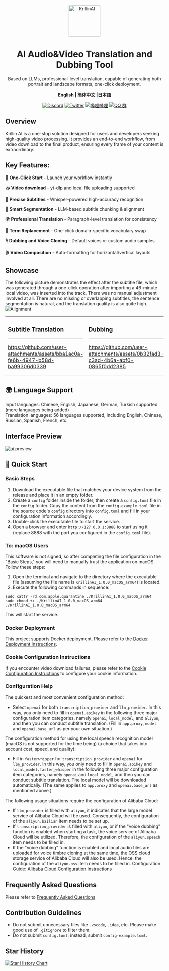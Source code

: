 <div align="center">
  <img src="./docs/images/logo.png" alt="KrillinAI" height="100">

  # AI Audio&Video Translation and Dubbing Tool

<p>Based on LLMs, professional-level translation, capable of generating both portrait and landscape formats, one-click deployment.</p>

  **[English](./README.md) | [简体中文](./docs/README_zh.md) |[日本語](./docs/README_jp.md)**

  [![Discord](https://img.shields.io/badge/Discord-KrillinAI-blue)](https://discord.gg/7RUa4WuW)
  [![Twitter](https://img.shields.io/badge/Twitter-KrillinAI-orange?logo=twitter)](https://x.com/KrillinAI)
[![哔哩哔哩](https://img.shields.io/badge/哔哩哔哩-KrillinAI-red?logo=bilibili)](https://space.bilibili.com/242124650)
   [![QQ 群](https://img.shields.io/badge/QQ%20群-754069680-green?logo=tencent-qq)](https://jq.qq.com/?_wv=1027&k=754069680)

</div>

## Overview

Krillin AI is a one-stop solution designed for users and developers seeking high-quality video processing. It provides an end-to-end workflow, from video download to the final product, ensuring every frame of your content is extraordinary.

## Key Features:
🎯 **One-Click Start** - Launch your workflow instantly 

📥 **Video download** - yt-dlp and local file uploading supported

📜 **Precise Subtitles** - Whisper-powered high-accuracy recognition

🧠 **Smart Segmentation** - LLM-based subtitle chunking & alignment

🌍 **Professional Translation** - Paragraph-level translation for consistency 

🔄 **Term Replacement** - One-click domain-specific vocabulary swap 

🎙️ **Dubbing and Voice Cloning** - Default voices or custom audio samples

🎬 **Video Composition** - Auto-formatting for horizontal/vertical layouts

## Showcase
The following picture demonstrates the effect after the subtitle file, which was generated through a one-click operation after importing a 46-minute local video, was inserted into the track. There was no manual adjustment involved at all. There are no missing or overlapping subtitles, the sentence segmentation is natural, and the translation quality is also quite high.
![Alignment](./docs/images/alignment.png)

<table>
<tr>
<td width="50%">

### Subtitle Translation
---
https://github.com/user-attachments/assets/bba1ac0a-fe6b-4947-b58d-ba99306d0339

</td>
<td width="50%">

### Dubbing
---
https://github.com/user-attachments/assets/0b32fad3-c3ad-4b6a-abf0-0865f0dd2385

</td>
</tr>
</table>

## 🌍 Language Support
Input languages: Chinese, English, Japanese, German, Turkish supported (more languages being added)  
Translation languages: 56 languages supported, including English, Chinese, Russian, Spanish, French, etc.

## Interface Preview
![ui preview](./docs/images/ui.jpg)

## 🚀 Quick Start
### Basic Steps
1. Download the executable file that matches your device system from the release and place it in an empty folder.
2. Create a `config` folder inside the folder, then create a `config.toml` file in the `config` folder. Copy the content from the `config-example.toml` file in the source code's `config` directory into `config.toml` and fill in your configuration information accordingly.
3. Double-click the executable file to start the service.
4. Open a browser and enter `http://127.0.0.1:8888` to start using it (replace 8888 with the port you configured in the `config.toml` file).

### To: macOS Users
This software is not signed, so after completing the file configuration in the "Basic Steps," you will need to manually trust the application on macOS. Follow these steps:
1. Open the terminal and navigate to the directory where the executable file (assuming the file name is `KrillinAI_1.0.0_macOS_arm64`) is located.
2. Execute the following commands in sequence:
```
sudo xattr -rd com.apple.quarantine ./KrillinAI_1.0.0_macOS_arm64
sudo chmod +x ./KrillinAI_1.0.0_macOS_arm64
./KrillinAI_1.0.0_macOS_arm64
```
This will start the service.

### Docker Deployment
This project supports Docker deployment. Please refer to the [Docker Deployment Instructions](./docs/docker.md).

### Cookie Configuration Instructions

If you encounter video download failures, please refer to the [Cookie Configuration Instructions](./docs/get_cookies.md) to configure your cookie information.

### Configuration Help
The quickest and most convenient configuration method:
* Select `openai` for both `transcription_provider` and `llm_provider`. In this way, you only need to fill in `openai.apikey` in the following three major configuration item categories, namely `openai`, `local_model`, and `aliyun`, and then you can conduct subtitle translation. (Fill in `app.proxy`, `model` and `openai.base_url` as per your own situation.)

The configuration method for using the local speech recognition model (macOS is not supported for the time being) (a choice that takes into account cost, speed, and quality):
* Fill in `fasterwhisper` for `transcription_provider` and `openai` for `llm_provider`. In this way, you only need to fill in `openai.apikey` and `local_model.faster_whisper` in the following three major configuration item categories, namely `openai` and `local_model`, and then you can conduct subtitle translation. The local model will be downloaded automatically. (The same applies to `app.proxy` and `openai.base_url` as mentioned above.)

The following usage situations require the configuration of Alibaba Cloud:
* If `llm_provider` is filled with `aliyun`, it indicates that the large model service of Alibaba Cloud will be used. Consequently, the configuration of the `aliyun.bailian` item needs to be set up.
* If `transcription_provider` is filled with `aliyun`, or if the "voice dubbing" function is enabled when starting a task, the voice service of Alibaba Cloud will be utilized. Therefore, the configuration of the `aliyun.speech` item needs to be filled in.
* If the "voice dubbing" function is enabled and local audio files are uploaded for voice timbre cloning at the same time, the OSS cloud storage service of Alibaba Cloud will also be used. Hence, the configuration of the `aliyun.oss` item needs to be filled in.
Configuration Guide: [Alibaba Cloud Configuration Instructions](./docs/aliyun.md)

## Frequently Asked Questions
Please refer to [Frequently Asked Questions](./docs/faq.md)

## Contribution Guidelines

- Do not submit unnecessary files like `.vscode`, `.idea`, etc. Please make good use of `.gitignore` to filter them.
- Do not submit `config.toml`; instead, submit `config-example.toml`.

## Star History

[![Star History Chart](https://api.star-history.com/svg?repos=krillinai/KrillinAI&type=Date)](https://star-history.com/#krillinai/KrillinAI&Date)
